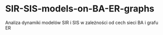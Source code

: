# SIR-SIS-models-on-BA-ER-graphs
Analiza dynamiki modelów SIR i SIS w zależności od cech sieci BA i grafu ER
